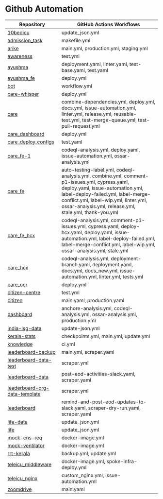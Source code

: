 # Github Automation

| **Repository**                | **GitHub Actions Workflows**                                                                                      |
|-------------------------------|-------------------------------------------------------------------------------------------------------------------|
| [10bedicu](10bedicu.md)       | update_json.yml                                                                                                   |
| [admission_task](admission_task.md) | makefile.yml                                                                                                      |
| [arike](arike.md)             | main.yml, production.yml, staging.yml                                                                             |
| [awareness](awareness.md)     | test.yml                                                                                                          |
| [ayushma](ayushma.md)         | deployment.yaml, linter.yaml, test-base.yaml, test.yaml                                                           |
| [ayushma_fe](ayushma_fe.md)   | deploy.yml                                                                                                        |
| [bot](bot.md)                 | workflow.yml                                                                                                      |
| [care-whisper](care-whisper.md) | deploy.yml                                                                                                        |
| [care](care.md)               | combine-dependencies.yml, deploy.yml, docs.yml, issue-automation.yml, linter.yml, release.yml, reusable-test.yml, test-merge-queue.yml, test-pull-request.yml |
| [care_dashboard](care_dashboard.md) | deploy.yml                                                                                                        |
| [care_deploy_configs](care_deploy_configs.md) | test.yaml                                                                                                         |
| [care_fe-1](care_fe-1.md)     | codeql-analysis.yml, deploy.yaml, issue-automation.yml, ossar-analysis.yml                                        |
| [care_fe](care_fe.md)         | auto-testing-label.yml, codeql-analysis.yml, combine.yml, comment-p1-issues.yml, cypress.yaml, deploy.yaml, issue-automation.yml, label-deploy-failed.yml, label-merge-conflict.yml, label-wip.yml, linter.yml, ossar-analysis.yml, release.yml, stale.yml, thank-you.yml |
| [care_fe_hcx](care_fe_hcx.md) | codeql-analysis.yml, comment-p1-issues.yml, cypress.yaml, deploy-hcx.yaml, deploy.yaml, issue-automation.yml, label-deploy-failed.yml, label-merge-conflict.yml, label-wip.yml, ossar-analysis.yml, stale.yml |
| [care_hcx](care_hcx.md)       | codeql-analysis.yml, deployment-branch.yaml, deployment.yaml, docs.yml, docs_new.yml, issue-automation.yml, linter.yml, tests.yml |
| [care_ocr](care_ocr.md)       | deploy.yml                                                                                                        |
| [citizen-centre](citizen-centre.md) | test.yml                                                                                                          |
| [citizen](citizen.md)         | main.yaml, production.yaml                                                                                        |
| [dashboard](dashboard.md)     | anchore-analysis.yml, codeql-analysis.yml, ossar-analysis.yml, production.yml                                     |
| [india-lsg-data](india-lsg-data.md) | update-json.yml                                                                                                   |
| [kerala-stats](kerala-stats.md) | checkpoints.yml, main.yml, update.yml                                                                             |
| [knowledge](knowledge.md)     | ci.yml                                                                                                            |
| [leaderboard-backup](leaderboard-backup.md) | main.yml, scraper.yaml                                                                                            |
| [leaderboard-data-test](leaderboard-data-test.md) | scraper.yml                                                                                                       |
| [leaderboard-data](leaderboard-data.md) | post-eod-activities-slack.yaml, scraper.yaml                                                                      |
| [leaderboard-org-data-template](leaderboard-org-data-template.md) | scraper.yml                                                                                                      |
| [leaderboard](leaderboard.md) | remind-and-post-eod-updates-to-slack.yaml, scraper-dry-run.yaml, scraper.yaml                                     |
| [life-data](life-data.md)     | update_json.yml                                                                                                   |
| [life](life.md)               | update_json.yml                                                                                                   |
| [mock-cns-req](mock-cns-req.md) | docker-image.yml                                                                                                  |
| [mock-ventilator](mock-ventilator.md) | docker-image.yml                                                                                                  |
| [rrt-kerala](rrt-kerala.md)   | backup.yml, update.yml                                                                                            |
| [teleicu_middleware](teleicu_middleware.md) | docker-image.yml, spoke-infra-deploy.yml                                                                          |
| [teleicu_nginx](teleicu_nginx.md) | custom_nginx.yml, issue-automation.yml                                                                            |
| [zoomdrive](zoomdrive.md)     | main.yaml                                                                                                         |
